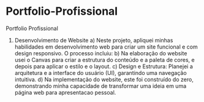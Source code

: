 # Portfolio-Profissional
Portfolio Profissional
1. Desenvolvimento de Website 
a) Neste projeto, apliquei minhas habilidades em desenvolvimento web para criar um site funcional e com design responsivo. O processo incluiu:
b) Na elaboração do website usei o Canvas para criar a estrutura do conteúdo e a paleta de cores, e depois para aplicar o estilo e o layout.
c) Design e Estrutura: Planejei a arquitetura e a interface do usuário (UI), garantindo uma navegação intuitiva.
d) Na implementação do website, este foi construído do zero, demonstrando minha capacidade de transformar uma ideia em uma página web para apresentacao pessoal.

